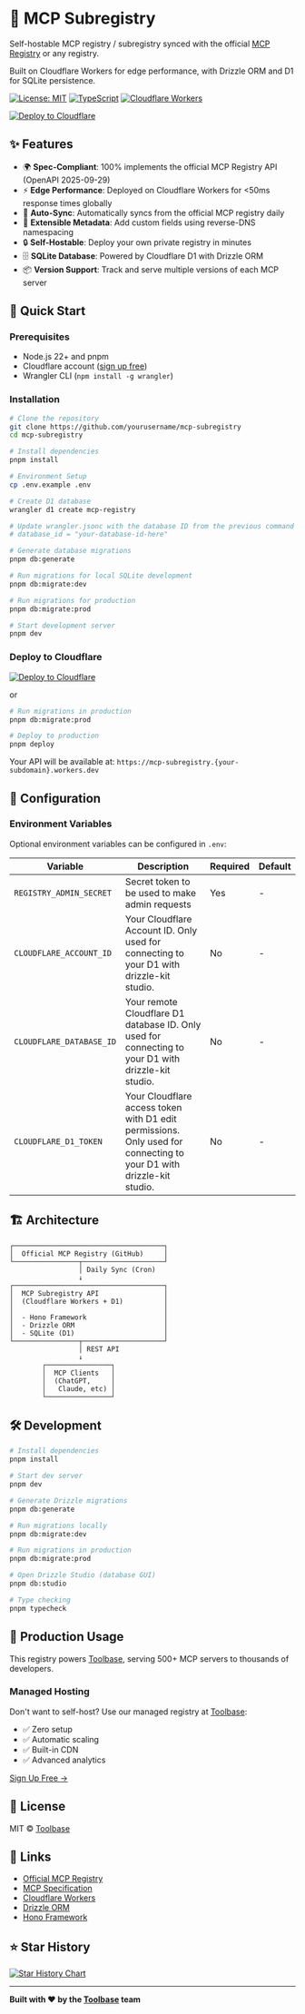 # 🚀 MCP Subregistry

Self-hostable MCP registry / subregistry synced with the official [MCP Registry](https://github.com/modelcontextprotocol/registry) or any registry.

Built on Cloudflare Workers for edge performance, with Drizzle ORM and D1 for SQLite persistence.

[![License: MIT](https://img.shields.io/badge/License-MIT-yellow.svg)](https://opensource.org/licenses/MIT)
[![TypeScript](https://img.shields.io/badge/TypeScript-5.7-blue)](https://www.typescriptlang.org/)
[![Cloudflare Workers](https://img.shields.io/badge/Cloudflare-Workers-orange)](https://workers.cloudflare.com/)

[![Deploy to Cloudflare](https://deploy.workers.cloudflare.com/button)](https://deploy.workers.cloudflare.com/?url=https://github.com/Toolbase-AI/mcp-subregistry)

## ✨ Features

- 🌍 **Spec-Compliant**: 100% implements the official MCP Registry API (OpenAPI 2025-09-29)
- ⚡ **Edge Performance**: Deployed on Cloudflare Workers for <50ms response times globally
- 🔄 **Auto-Sync**: Automatically syncs from the official MCP registry daily
- 🎨 **Extensible Metadata**: Add custom fields using reverse-DNS namespacing
- 🔒 **Self-Hostable**: Deploy your own private registry in minutes
- 🗄️ **SQLite Database**: Powered by Cloudflare D1 with Drizzle ORM
- 📦 **Version Support**: Track and serve multiple versions of each MCP server

## 🚀 Quick Start

### Prerequisites

- Node.js 22+ and pnpm
- Cloudflare account ([sign up free](https://dash.cloudflare.com/sign-up))
- Wrangler CLI (`npm install -g wrangler`)

### Installation

```bash
# Clone the repository
git clone https://github.com/yourusername/mcp-subregistry
cd mcp-subregistry

# Install dependencies
pnpm install

# Environment Setup
cp .env.example .env

# Create D1 database
wrangler d1 create mcp-registry

# Update wrangler.jsonc with the database ID from the previous command
# database_id = "your-database-id-here"

# Generate database migrations
pnpm db:generate

# Run migrations for local SQLite development
pnpm db:migrate:dev

# Run migrations for production
pnpm db:migrate:prod

# Start development server
pnpm dev
```

### Deploy to Cloudflare

[![Deploy to Cloudflare](https://deploy.workers.cloudflare.com/button)](https://deploy.workers.cloudflare.com/?url=https://github.com/Toolbase-AI/mcp-subregistry)

or

```bash
# Run migrations in production
pnpm db:migrate:prod

# Deploy to production
pnpm deploy
```

Your API will be available at: `https://mcp-subregistry.{your-subdomain}.workers.dev`

## 🔧 Configuration

### Environment Variables

Optional environment variables can be configured in `.env`:

| Variable | Description | Required | Default |
|----------|-------------|----------|---------|
| `REGISTRY_ADMIN_SECRET` | Secret token to be used to make admin requests | Yes | - |
| `CLOUDFLARE_ACCOUNT_ID` | Your Cloudflare Account ID. Only used for connecting to your D1 with drizzle-kit studio. | No | - |
| `CLOUDFLARE_DATABASE_ID` | Your remote Cloudflare D1 database ID. Only used for connecting to your D1 with drizzle-kit studio. | No | - |
| `CLOUDFLARE_D1_TOKEN` | Your Cloudflare access token with D1 edit permissions. Only used for connecting to your D1 with drizzle-kit studio. | No | - |

## 🏗️ Architecture

```
┌─────────────────────────────────────┐
│  Official MCP Registry (GitHub)     │
└────────────────┬────────────────────┘
                 │ Daily Sync (Cron)
                 ↓
┌─────────────────────────────────────┐
│  MCP Subregistry API                │
│  (Cloudflare Workers + D1)          │
│                                     │
│  - Hono Framework                   │
│  - Drizzle ORM                      │
│  - SQLite (D1)                      │
└────────────────┬────────────────────┘
                 │ REST API
                 ↓
        ┌────────────────┐
        │  MCP Clients   │
        │  (ChatGPT,     │
        │   Claude, etc) │
        └────────────────┘
```

## 🛠️ Development

```bash
# Install dependencies
pnpm install

# Start dev server
pnpm dev

# Generate Drizzle migrations
pnpm db:generate

# Run migrations locally
pnpm db:migrate:dev

# Run migrations in production
pnpm db:migrate:prod

# Open Drizzle Studio (database GUI)
pnpm db:studio

# Type checking
pnpm typecheck
```


## 🏢 Production Usage

This registry powers [Toolbase](https://gettoolbase.ai), serving 500+ MCP servers to thousands of developers.

### Managed Hosting

Don't want to self-host? Use our managed registry at [Toolbase](https://gettoolbase.ai):
- ✅ Zero setup
- ✅ Automatic scaling
- ✅ Built-in CDN
- ✅ Advanced analytics

[Sign Up Free →](https://gettoolbase.ai)

## 📄 License

MIT © [Toolbase](https://gettoolbase.ai)

## 🔗 Links

- [Official MCP Registry](https://github.com/modelcontextprotocol/registry)
- [MCP Specification](https://modelcontextprotocol.io)
- [Cloudflare Workers](https://workers.cloudflare.com/)
- [Drizzle ORM](https://orm.drizzle.team/)
- [Hono Framework](https://hono.dev/)

## ⭐ Star History

[![Star History Chart](https://api.star-history.com/svg?repos=yourusername/mcp-registry-api&type=Date)](https://star-history.com/#yourusername/mcp-registry-api&Date)

---

**Built with ❤️ by the [Toolbase](https://gettoolbase.ai) team**
